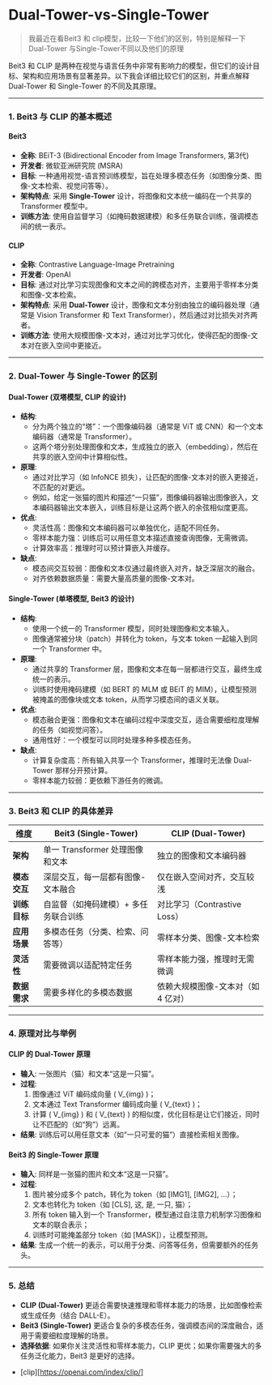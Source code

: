 # Dual-Tower-vs-Single-Tower

>  我最近在看Beit3 和 clip模型，比较一下他们的区别，特别是解释一下 Dual-Tower 与Single-Tower不同以及他们的原理

Beit3 和 CLIP 是两种在视觉与语言任务中非常有影响力的模型，但它们的设计目标、架构和应用场景有显著差异。以下我会详细比较它们的区别，并重点解释 Dual-Tower 和 Single-Tower 的不同及其原理。

---

### **1. Beit3 与 CLIP 的基本概述**
#### **Beit3**
- **全称**: BEiT-3 (Bidirectional Encoder from Image Transformers, 第3代)
- **开发者**: 微软亚洲研究院 (MSRA)
- **目标**: 一种通用视觉-语言预训练模型，旨在处理多模态任务（如图像分类、图像-文本检索、视觉问答等）。
- **架构特点**: 采用 **Single-Tower** 设计，将图像和文本统一编码在一个共享的 Transformer 模型中。
- **训练方法**: 使用自监督学习（如掩码数据建模）和多任务联合训练，强调模态间的统一表示。

#### **CLIP**
- **全称**: Contrastive Language-Image Pretraining
- **开发者**: OpenAI
- **目标**: 通过对比学习实现图像和文本之间的跨模态对齐，主要用于零样本分类和图像-文本检索。
- **架构特点**: 采用 **Dual-Tower** 设计，图像和文本分别由独立的编码器处理（通常是 Vision Transformer 和 Text Transformer），然后通过对比损失对齐两者。
- **训练方法**: 使用大规模图像-文本对，通过对比学习优化，使得匹配的图像-文本对在嵌入空间中更接近。

---

### **2. Dual-Tower 与 Single-Tower 的区别**
#### **Dual-Tower (双塔模型, CLIP 的设计)**
- **结构**: 
  - 分为两个独立的“塔”：一个图像编码器（通常是 ViT 或 CNN）和一个文本编码器（通常是 Transformer）。
  - 这两个塔分别处理图像和文本，生成独立的嵌入（embedding），然后在共享的嵌入空间中计算相似性。
- **原理**: 
  - 通过对比学习（如 InfoNCE 损失），让匹配的图像-文本对的嵌入更接近，不匹配的对更远。
  - 例如，给定一张猫的图片和描述“一只猫”，图像编码器输出图像嵌入，文本编码器输出文本嵌入，训练目标是让这两个嵌入的余弦相似度更高。
- **优点**:
  - 灵活性高：图像和文本编码器可以单独优化，适配不同任务。
  - 零样本能力强：训练后可以用任意文本描述直接查询图像，无需微调。
  - 计算效率高：推理时可以预计算嵌入并缓存。
- **缺点**:
  - 模态间交互较弱：图像和文本仅通过最终嵌入对齐，缺乏深层次的融合。
  - 对齐依赖数据质量：需要大量高质量的图像-文本对。

#### **Single-Tower (单塔模型, Beit3 的设计)**
- **结构**: 
  - 使用一个统一的 Transformer 模型，同时处理图像和文本输入。
  - 图像通常被分块（patch）并转化为 token，与文本 token 一起输入到同一个 Transformer 中。
- **原理**: 
  - 通过共享的 Transformer 层，图像和文本在每一层都进行交互，最终生成统一的表示。
  - 训练时使用掩码建模（如 BERT 的 MLM 或 BEiT 的 MIM），让模型预测被掩盖的图像块或文本 token，从而学习模态间的语义关联。
- **优点**:
  - 模态融合更强：图像和文本在编码过程中深度交互，适合需要细粒度理解的任务（如视觉问答）。
  - 通用性好：一个模型可以同时处理多种多模态任务。
- **缺点**:
  - 计算复杂度高：所有输入共享一个 Transformer，推理时无法像 Dual-Tower 那样分开预计算。
  - 零样本能力较弱：更依赖下游任务的微调。

---

### **3. Beit3 和 CLIP 的具体差异**
| **维度**     | **Beit3 (Single-Tower)**             | **CLIP (Dual-Tower)**              |
| ------------ | ------------------------------------ | ---------------------------------- |
| **架构**     | 单一 Transformer 处理图像和文本      | 独立的图像和文本编码器             |
| **模态交互** | 深层交互，每一层都有图像-文本融合    | 仅在嵌入空间对齐，交互较浅         |
| **训练目标** | 自监督（如掩码建模）+ 多任务联合训练 | 对比学习（Contrastive Loss）       |
| **应用场景** | 多模态任务（分类、检索、问答等）     | 零样本分类、图像-文本检索          |
| **灵活性**   | 需要微调以适配特定任务               | 零样本能力强，推理时无需微调       |
| **数据需求** | 需要多样化的多模态数据               | 依赖大规模图像-文本对（如 4 亿对） |

---

### **4. 原理对比与举例**
#### **CLIP 的 Dual-Tower 原理**
- **输入**: 一张图片（猫）和文本“这是一只猫”。
- **过程**: 
  1. 图像通过 ViT 编码成向量 \( V_{img} \)；
  2. 文本通过 Text Transformer 编码成向量 \( V_{text} \)；
  3. 计算 \( V_{img} \) 和 \( V_{text} \) 的相似度，优化目标是让它们接近，同时让不匹配的（如“狗”）远离。
- **结果**: 训练后可以用任意文本（如“一只可爱的猫”）直接检索相关图像。

#### **Beit3 的 Single-Tower 原理**
- **输入**: 同样是一张猫的图片和文本“这是一只猫”。
- **过程**: 
  1. 图片被分成多个 patch，转化为 token（如 [IMG1], [IMG2], ...）；
  2. 文本也转化为 token（如 [CLS], 这, 是, 一只, 猫）；
  3. 所有 token 输入到一个 Transformer，模型通过自注意力机制学习图像和文本的联合表示；
  4. 训练时可能掩盖部分 token（如 [MASK]），让模型预测。
- **结果**: 生成一个统一的表示，可以用于分类、问答等任务，但需要额外的任务头。

---

### **5. 总结**
- **CLIP (Dual-Tower)** 更适合需要快速推理和零样本能力的场景，比如图像检索或生成任务（结合 DALL-E）。
- **Beit3 (Single-Tower)** 更适合复杂的多模态任务，强调模态间的深度融合，适用于需要细粒度理解的场景。
- **选择依据**: 如果你关注灵活性和零样本能力，CLIP 更优；如果你需要强大的多任务泛化能力，Beit3 是更好的选择。



* [clip][https://openai.com/index/clip/]

